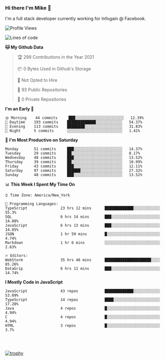 ### Hi there I'm Mike 👋
I'm a full stack developer currently working for Infogain @ Facebook.

<!--START_SECTION:waka-->
![Profile Views](http://img.shields.io/badge/Profile%20Views-0-blue)

![Lines of code](https://img.shields.io/badge/From%20Hello%20World%20I%27ve%20Written-1.2%20million%20lines%20of%20code-blue)

**🐱 My Github Data** 

> 🏆 298 Contributions in the Year 2021
 > 
> 📦 0 Bytes Used in Github's Storage 
 > 
> 🚫 Not Opted to Hire
 > 
> 📜 93 Public Repositories 
 > 
> 🔑 0 Private Repositories  
 > 
**I'm an Early 🐤** 

```text
🌞 Morning    44 commits     ███░░░░░░░░░░░░░░░░░░░░░░   12.39% 
🌆 Daytime    193 commits    █████████████░░░░░░░░░░░░   54.37% 
🌃 Evening    113 commits    ████████░░░░░░░░░░░░░░░░░   31.83% 
🌙 Night      5 commits      ░░░░░░░░░░░░░░░░░░░░░░░░░   1.41%

```
📅 **I'm Most Productive on Saturday** 

```text
Monday       51 commits     ███░░░░░░░░░░░░░░░░░░░░░░   14.37% 
Tuesday      29 commits     ██░░░░░░░░░░░░░░░░░░░░░░░   8.17% 
Wednesday    48 commits     ███░░░░░░░░░░░░░░░░░░░░░░   13.52% 
Thursday     39 commits     ██░░░░░░░░░░░░░░░░░░░░░░░   10.99% 
Friday       43 commits     ███░░░░░░░░░░░░░░░░░░░░░░   12.11% 
Saturday     97 commits     ██████░░░░░░░░░░░░░░░░░░░   27.32% 
Sunday       48 commits     ███░░░░░░░░░░░░░░░░░░░░░░   13.52%

```


📊 **This Week I Spent My Time On** 

```text
⌚︎ Time Zone: America/New_York

💬 Programming Languages: 
TypeScript               23 hrs 12 mins      █████████████░░░░░░░░░░░░   55.3% 
SQL                      6 hrs 14 mins       ███░░░░░░░░░░░░░░░░░░░░░░   14.88% 
JavaScript               6 hrs 13 mins       ███░░░░░░░░░░░░░░░░░░░░░░   14.85% 
JSON                     1 hr 59 mins        █░░░░░░░░░░░░░░░░░░░░░░░░   4.74% 
Markdown                 1 hr 6 mins         ░░░░░░░░░░░░░░░░░░░░░░░░░   2.63%

🔥 Editors: 
WebStorm                 35 hrs 46 mins      █████████████████████░░░░   85.26% 
DataGrip                 6 hrs 11 mins       ███░░░░░░░░░░░░░░░░░░░░░░   14.74%

```

**I Mostly Code in JavaScript** 

```text
JavaScript               43 repos            █████████████░░░░░░░░░░░░   53.09% 
TypeScript               14 repos            ████░░░░░░░░░░░░░░░░░░░░░   17.28% 
Java                     4 repos             █░░░░░░░░░░░░░░░░░░░░░░░░   4.94% 
C                        4 repos             █░░░░░░░░░░░░░░░░░░░░░░░░   4.94% 
HTML                     3 repos             █░░░░░░░░░░░░░░░░░░░░░░░░   3.7%

```



<!--END_SECTION:waka-->

##### &nbsp;
[![trophy](https://github-profile-trophy.vercel.app/?username=uptonm&theme=dracula)](https://github.com/ryo-ma/github-profile-trophy)
